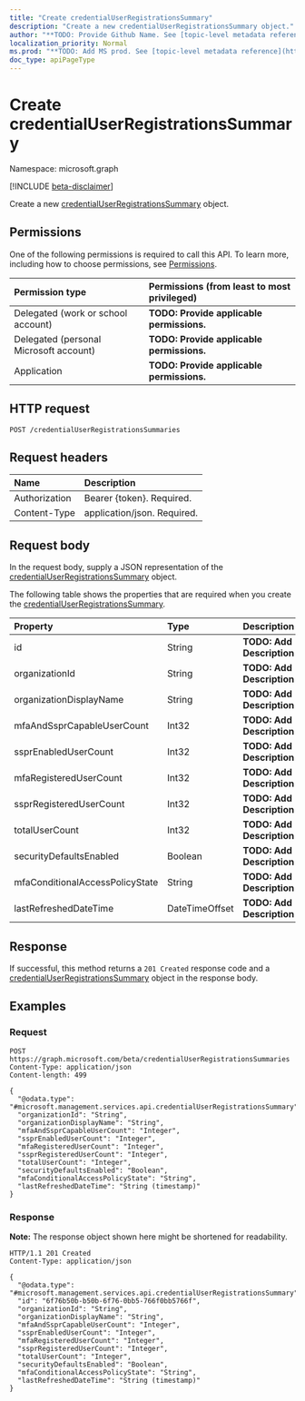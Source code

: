```yaml
---
title: "Create credentialUserRegistrationsSummary"
description: "Create a new credentialUserRegistrationsSummary object."
author: "**TODO: Provide Github Name. See [topic-level metadata reference](https://msgo.azurewebsites.net/add/document/guidelines/metadata.html#topic-level-metadata)**"
localization_priority: Normal
ms.prod: "**TODO: Add MS prod. See [topic-level metadata reference](https://msgo.azurewebsites.net/add/document/guidelines/metadata.html#topic-level-metadata)**"
doc_type: apiPageType
---
```


# Create credentialUserRegistrationsSummary
Namespace: microsoft.graph

[!INCLUDE [beta-disclaimer](../../includes/beta-disclaimer.md)]

Create a new [credentialUserRegistrationsSummary](../resources/credentialuserregistrationssummary.md) object.

## Permissions
One of the following permissions is required to call this API. To learn more, including how to choose permissions, see [Permissions](/graph/permissions-reference).

|Permission type|Permissions (from least to most privileged)|
|:---|:---|
|Delegated (work or school account)|**TODO: Provide applicable permissions.**|
|Delegated (personal Microsoft account)|**TODO: Provide applicable permissions.**|
|Application|**TODO: Provide applicable permissions.**|

## HTTP request

<!-- {
  "blockType": "ignored"
}
-->
``` http
POST /credentialUserRegistrationsSummaries
```

## Request headers
|Name|Description|
|:---|:---|
|Authorization|Bearer {token}. Required.|
|Content-Type|application/json. Required.|

## Request body
In the request body, supply a JSON representation of the [credentialUserRegistrationsSummary](../resources/credentialuserregistrationssummary.md) object.

The following table shows the properties that are required when you create the [credentialUserRegistrationsSummary](../resources/credentialuserregistrationssummary.md).

|Property|Type|Description|
|:---|:---|:---|
|id|String|**TODO: Add Description**|
|organizationId|String|**TODO: Add Description**|
|organizationDisplayName|String|**TODO: Add Description**|
|mfaAndSsprCapableUserCount|Int32|**TODO: Add Description**|
|ssprEnabledUserCount|Int32|**TODO: Add Description**|
|mfaRegisteredUserCount|Int32|**TODO: Add Description**|
|ssprRegisteredUserCount|Int32|**TODO: Add Description**|
|totalUserCount|Int32|**TODO: Add Description**|
|securityDefaultsEnabled|Boolean|**TODO: Add Description**|
|mfaConditionalAccessPolicyState|String|**TODO: Add Description**|
|lastRefreshedDateTime|DateTimeOffset|**TODO: Add Description**|



## Response

If successful, this method returns a `201 Created` response code and a [credentialUserRegistrationsSummary](../resources/credentialuserregistrationssummary.md) object in the response body.

## Examples

### Request
<!-- {
  "blockType": "request",
  "name": "create_credentialuserregistrationssummary_from_credentialuserregistrationssummaries"
}
-->
``` http
POST https://graph.microsoft.com/beta/credentialUserRegistrationsSummaries
Content-Type: application/json
Content-length: 499

{
  "@odata.type": "#microsoft.management.services.api.credentialUserRegistrationsSummary",
  "organizationId": "String",
  "organizationDisplayName": "String",
  "mfaAndSsprCapableUserCount": "Integer",
  "ssprEnabledUserCount": "Integer",
  "mfaRegisteredUserCount": "Integer",
  "ssprRegisteredUserCount": "Integer",
  "totalUserCount": "Integer",
  "securityDefaultsEnabled": "Boolean",
  "mfaConditionalAccessPolicyState": "String",
  "lastRefreshedDateTime": "String (timestamp)"
}
```


### Response
**Note:** The response object shown here might be shortened for readability.
<!-- {
  "blockType": "response",
  "truncated": true,
  "@odata.type": "microsoft.management.services.api.credentialUserRegistrationsSummary"
}
-->
``` http
HTTP/1.1 201 Created
Content-Type: application/json

{
  "@odata.type": "#microsoft.management.services.api.credentialUserRegistrationsSummary",
  "id": "6f76b50b-b50b-6f76-0bb5-766f0bb5766f",
  "organizationId": "String",
  "organizationDisplayName": "String",
  "mfaAndSsprCapableUserCount": "Integer",
  "ssprEnabledUserCount": "Integer",
  "mfaRegisteredUserCount": "Integer",
  "ssprRegisteredUserCount": "Integer",
  "totalUserCount": "Integer",
  "securityDefaultsEnabled": "Boolean",
  "mfaConditionalAccessPolicyState": "String",
  "lastRefreshedDateTime": "String (timestamp)"
}
```


